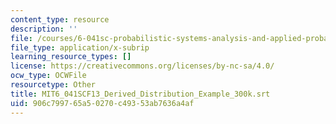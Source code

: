 ```yaml
---
content_type: resource
description: ''
file: /courses/6-041sc-probabilistic-systems-analysis-and-applied-probability-fall-2013/906c799765a50270c49353ab7636a4af_MIT6_041SCF13_Derived_Distribution_Example_300k.srt
file_type: application/x-subrip
learning_resource_types: []
license: https://creativecommons.org/licenses/by-nc-sa/4.0/
ocw_type: OCWFile
resourcetype: Other
title: MIT6_041SCF13_Derived_Distribution_Example_300k.srt
uid: 906c7997-65a5-0270-c493-53ab7636a4af
---
```

